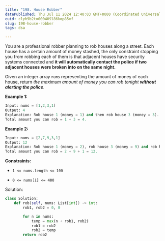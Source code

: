 ```yaml
---
title: "198. House Robber"
datePublished: Thu Jul 11 2024 12:40:03 GMT+0000 (Coordinated Universal Time)
cuid: clyh9b2to000409l86kop85xf
slug: 198-house-robber
tags: dsa

---
```


You are a professional robber planning to rob houses along a street. Each house has a certain amount of money stashed, the only constraint stopping you from robbing each of them is that adjacent houses have security systems connected and **it will automatically contact the police if two adjacent houses were broken into on the same night**.

Given an integer array `nums` representing the amount of money of each house, return *the maximum amount of money you can rob tonight* ***without alerting the police***.

**Example 1:**

```python
Input: nums = [1,2,3,1]
Output: 4
Explanation: Rob house 1 (money = 1) and then rob house 3 (money = 3).
Total amount you can rob = 1 + 3 = 4.
```

**Example 2:**

```python
Input: nums = [2,7,9,3,1]
Output: 12
Explanation: Rob house 1 (money = 2), rob house 3 (money = 9) and rob house 5 (money = 1).
Total amount you can rob = 2 + 9 + 1 = 12.
```

**Constraints:**

* `1 <= nums.length <= 100`
    
* `0 <= nums[i] <= 400`
    

Solution:

```python
class Solution:
    def rob(self, nums: List[int]) -> int:
        rob1, rob2 = 0, 0

        for n in nums:
            temp = max(n + rob1, rob2)
            rob1 = rob2
            rob2 = temp 
        return rob2
```